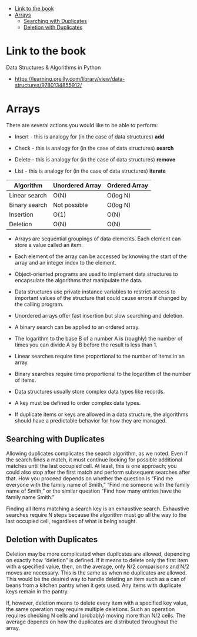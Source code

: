 
<!-- TOC -->

- [Link to the book](#link-to-the-book)
- [Arrays](#arrays)
  - [Searching with Duplicates](#searching-with-duplicates)
  - [Deletion with Duplicates](#deletion-with-duplicates)

<!-- /TOC -->

# Link to the book

Data Structures & Algorithms in Python

- https://learning.oreilly.com/library/view/data-structures/9780134855912/


# Arrays

There are several actions you would like to be able to perform:

- Insert - this is analogy for (in the case of data structures) **add**

- Check - this is analogy for (in the case of data structures) **search**

- Delete - this is analogy for (in the case of data structures) **remove**

- List - this is analogy for (in the case of data structures) **iterate**


| Algorithm      | Unordered Array | Ordered Array |
|----------------|-----------------|---------------|
| Linear search  | O(N)            | O(log N)      |
| Binary search  | Not possible    | O(log N)      |
| Insertion      | O(1)            | O(N)          |
| Deletion       | O(N)            | O(N)          |


- Arrays are sequential groupings of data elements. Each element can store a value called an item.

- Each element of the array can be accessed by knowing the start of the array and an integer index to the element.

- Object-oriented programs are used to implement data structures to encapsulate the algorithms that manipulate the data.

- Data structures use private instance variables to restrict access to important values of the structure that could cause errors if changed by the calling program.

- Unordered arrays offer fast insertion but slow searching and deletion.

- A binary search can be applied to an ordered array.

- The logarithm to the base B of a number A is (roughly) the number of times you can divide A by B before the result is less than 1.

- Linear searches require time proportional to the number of items in an array.

- Binary searches require time proportional to the logarithm of the number of items.

- Data structures usually store complex data types like records.

- A key must be defined to order complex data types.

- If duplicate items or keys are allowed in a data structure, the algorithms should have a predictable behavior for how they are managed.

## Searching with Duplicates

Allowing duplicates complicates the search algorithm, as we noted. Even if the search finds a match, it must continue looking for possible additional matches until the last occupied cell. At least, this is one approach; you could also stop after the first match and perform subsequent searches after that. How you proceed depends on whether the question is “Find me everyone with the family name of Smith,” “Find me someone with the family name of Smith,” or the similar question “Find how many entries have the family name Smith.”

Finding all items matching a search key is an exhaustive search. Exhaustive searches require N steps because the algorithm must go all the way to the last occupied cell, regardless of what is being sought.

## Deletion with Duplicates

Deletion may be more complicated when duplicates are allowed, depending on exactly how “deletion” is defined. If it means to delete only the first item with a specified value, then, on the average, only N/2 comparisons and N/2 moves are necessary. This is the same as when no duplicates are allowed. This would be the desired way to handle deleting an item such as a can of beans from a kitchen pantry when it gets used. Any items with duplicate keys remain in the pantry.

If, however, deletion means to delete every item with a specified key value, the same operation may require multiple deletions. Such an operation requires checking N cells and (probably) moving more than N/2 cells. The average depends on how the duplicates are distributed throughout the array.